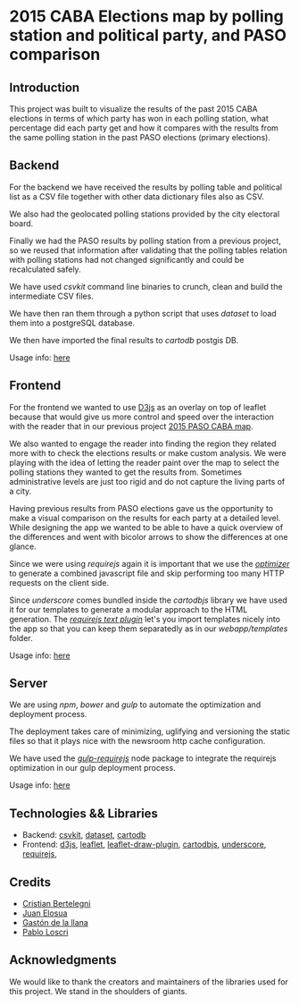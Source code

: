 2015 CABA Elections map by polling station and political party, and PASO comparison
===================================================================================

## Introduction
This project was built to visualize the results of the past 2015 CABA elections in terms of which party has won in each polling station, what percentage did each party get and how it compares with the results from the same polling station in the past PASO elections (primary elections).

## Backend
For the backend we have received the results by polling table and political list as a CSV file together with other data dictionary files also as CSV.

We also had the geolocated polling stations provided by the city electoral board. 

Finally we had the PASO results by polling station from a previous project, so we reused that information after validating that the polling tables relation with polling stations had not changed significantly and could be recalculated safely.

We have used _csvkit_ command line binaries to crunch, clean and build the intermediate CSV files.

We have then ran them through a python script that uses _dataset_ to load them into a postgreSQL database.

We then have imported the final results to _cartodb_ postgis DB.

Usage info: [here](backend/README.md)

## Frontend
For the frontend we wanted to use [D3js](http://d3js.org) as an overlay on top of leaflet because that would give us more control and speed over the interaction with the reader that in our previous project [2015 PASO CABA map](git://github.com/lanacioncom/2015_paso_caba_map.git).

We also wanted to engage the reader into finding the region they related more with to check the elections results or make custom analysis. We were playing with the idea of letting the reader paint over the map to select the polling stations they wanted to get the results from. Sometimes administrative levels are just too rigid and do not capture the living parts of a city.

Having previous results from PASO elections gave us the opportunity to make a visual comparison on the results for each party at a detailed level. While designing the app we wanted to be able to have a quick overview of the differences and went with bicolor arrows to show the differences at one glance.

Since we were using _requirejs_ again it is important that we use the [_optimizer_](http://requirejs.org/docs/optimization.html) to generate a combined javascript file and skip performing too many HTTP requests on the client side.

Since _underscore_ comes bundled inside the _cartodbjs_ library we have used it for our templates to generate a modular approach to the HTML generation. The [_requirejs text plugin_](https://github.com/requirejs/text) let's you import templates nicely into the app so that you can keep them separatedly as in our _webapp/templates_ folder.

Usage info: [here](webapp/README.md)

## Server
We are using _npm_, _bower_ and _gulp_ to automate the optimization and deployment process.

The deployment takes care of minimizing, uglifying and versioning the static files so that it plays nice with the newsroom http cache configuration.

We have used the [_gulp-requirejs_](https://www.npmjs.com/package/gulp-requirejs) node package to integrate the requirejs optimization in our gulp deployment process.

Usage info: [here](server/README.md)


## Technologies && Libraries
* Backend:
    [csvkit](https://csvkit.readthedocs.org/en/0.9.1/index.html), [dataset](https://dataset.readthedocs.org/en/latest/), [cartodb](https://cartodb.com/)
* Frontend:
    [d3js](http://d3js.org), [leaflet](), [leaflet-draw-plugin](), [cartodbjs](http://docs.cartodb.com/cartodb-platform/cartodb-js.html), [underscore](http://underscorejs.org/), [requirejs](http://requirejs.org/), 


## Credits
* [Cristian Bertelegni](https://twitter.com/cbertelegni)
* [Juan Elosua](https://twitter.com/jjelosua)
* [Gastón de la llana](https://twitter.com/gasgas83)
* [Pablo Loscri](https://twitter.com/ploscri)

## Acknowledgments

We would like to thank the creators and maintainers of the libraries used for this project. We stand in the shoulders of giants.




